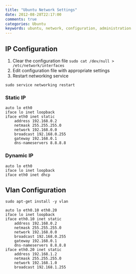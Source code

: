 ```yaml
---
title: "Ubuntu Network Settings"
date: 2012-08-28T22:17:00
comments: true
categories: Ubuntu
keywords: ubuntu, network, configuration, administration
---
```


## IP Configuration

1. Clear the configuration file `sudo cat /dev/null > /etc/network/interfaces`
2. Edit configuration file with appropriate settings
3. Restart networking service

```
sudo service networking restart
```

### Static IP

```
auto lo eth0
iface lo inet loopback
iface eth0 inet static
    address 192.168.0.2
    netmask 255.255.255.0
    network 192.168.0.0
    broadcast 192.168.0.255
    gateway 192.168.0.1
    dns-nameservers 8.8.8.8
```

### Dynamic IP

```
auto lo eth0
iface lo inet loopback
iface eth0 inet dhcp
```

## Vlan Configuration
```
sudo apt-get install -y vlan
```

```
auto lo eth0.10 eth0.20
iface lo inet loopback
iface eth0.10 inet static
    address 192.168.0.2
    netmask 255.255.255.0
    network 192.168.0.0
    broadcast 192.168.0.255
    gateway 192.168.0.1
    dns-nameservers 8.8.8.8
iface eth0.20 inet static
    address 192.168.1.2
    netmask 255.255.255.0
    network 192.168.1.0
    broadcast 192.168.1.255
```
